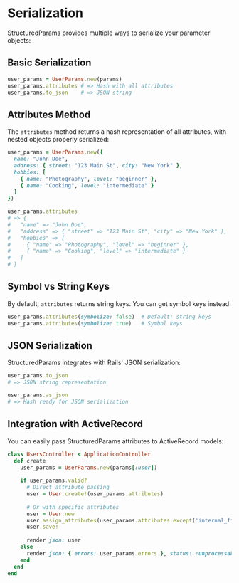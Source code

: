 # Serialization

StructuredParams provides multiple ways to serialize your parameter objects:

## Basic Serialization

```ruby
user_params = UserParams.new(params)
user_params.attributes # => Hash with all attributes
user_params.to_json    # => JSON string
```

## Attributes Method

The `attributes` method returns a hash representation of all attributes, with nested objects properly serialized:

```ruby
user_params = UserParams.new({
  name: "John Doe",
  address: { street: "123 Main St", city: "New York" },
  hobbies: [
    { name: "Photography", level: "beginner" },
    { name: "Cooking", level: "intermediate" }
  ]
})

user_params.attributes
# => {
#   "name" => "John Doe",
#   "address" => { "street" => "123 Main St", "city" => "New York" },
#   "hobbies" => [
#     { "name" => "Photography", "level" => "beginner" },
#     { "name" => "Cooking", "level" => "intermediate" }
#   ]
# }
```

## Symbol vs String Keys

By default, `attributes` returns string keys. You can get symbol keys instead:

```ruby
user_params.attributes(symbolize: false)  # Default: string keys
user_params.attributes(symbolize: true)   # Symbol keys
```

## JSON Serialization

StructuredParams integrates with Rails' JSON serialization:

```ruby
user_params.to_json
# => JSON string representation

user_params.as_json
# => Hash ready for JSON serialization
```

## Integration with ActiveRecord

You can easily pass StructuredParams attributes to ActiveRecord models:

```ruby
class UsersController < ApplicationController
  def create
    user_params = UserParams.new(params[:user])
    
    if user_params.valid?
      # Direct attribute passing
      user = User.create!(user_params.attributes)
      
      # Or with specific attributes
      user = User.new
      user.assign_attributes(user_params.attributes.except('internal_field'))
      user.save!
      
      render json: user
    else
      render json: { errors: user_params.errors }, status: :unprocessable_entity
    end
  end
end
```
